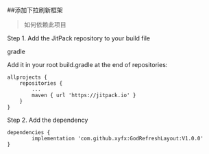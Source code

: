 ##添加下拉刷新框架

>如何依赖此项目

Step 1. Add the JitPack repository to your build file

gradle

Add it in your root build.gradle at the end of repositories:

	allprojects {
		repositories {
			...
			maven { url 'https://jitpack.io' }
		}
	}
Step 2. Add the dependency

	dependencies {
	        implementation 'com.github.xyfx:GodRefreshLayout:V1.0.0'
	}

